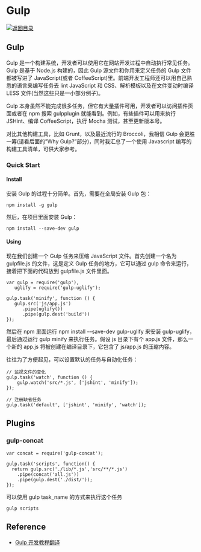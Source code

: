 # Gulp

[![&#x8FD4;&#x56DE;&#x76EE;&#x5F55;](https://i.postimg.cc/50XLzC7C/image.png)](https://github.com/wx-chevalier/Web-Series/)

## Gulp

Gulp 是一个构建系统，开发者可以使用它在网站开发过程中自动执行常见任务。Gulp 是基于 Node.js 构建的，因此 Gulp 源文件和你用来定义任务的 Gulp 文件都被写进了 JavaScript\(或者 CoffeeScript\)里。前端开发工程师还可以用自己熟悉的语言来编写任务去 lint JavaScript 和 CSS、解析模板以及在文件变动时编译 LESS 文件\(当然这些只是一小部分例子\)。

Gulp 本身虽然不能完成很多任务，但它有大量插件可用，开发者可以访问插件页面或者在 npm 搜索 gulpplugin 就能看到。例如，有些插件可以用来执行 JSHint、编译 CoffeeScript，执行 Mocha 测试，甚至更新版本号。

对比其他构建工具，比如 Grunt，以及最近流行的 Broccoli，我相信 Gulp 会更胜一筹\(请看后面的”Why Gulp?”部分\)，同时我汇总了一个使用 Javascript 编写的构建工具清单，可供大家参考。

### Quick Start

#### Install

安装 Gulp 的过程十分简单。首先，需要在全局安装 Gulp 包：

```text
npm install -g gulp
```

然后，在项目里面安装 Gulp：

```text
npm install --save-dev gulp
```

#### Using

现在我们创建一个 Gulp 任务来压缩 JavaScript 文件。首先创建一个名为 gulpfile.js 的文件，这是定义 Gulp 任务的地方，它可以通过 gulp 命令来运行，接着把下面的代码放到 gulpfile.js 文件里面。

```text
var gulp = require('gulp'),
   uglify = require('gulp-uglify');

gulp.task('minify', function () {
   gulp.src('js/app.js')
      .pipe(uglify())
      .pipe(gulp.dest('build'))
});
```

然后在 npm 里面运行 npm install -–save-dev gulp-uglify 来安装 gulp-uglify，最后通过运行 gulp minify 来执行任务。假设 js 目录下有个 app.js 文件，那么一个新的 app.js 将被创建在编译目录下，它包含了 js/app.js 的压缩内容。

往往为了方便起见，可以设置默认的任务与自动化任务：

```text
// 监视文件的变化
gulp.task('watch', function () {
    gulp.watch('src/*.js', ['jshint', 'minify']);
});

// 注册缺省任务
gulp.task('default', ['jshint', 'minify', 'watch']);
```

## Plugins

### gulp-concat

```text
var concat = require('gulp-concat');

gulp.task('scripts', function() {
  return gulp.src('./lib/*.js','src/**/*.js')
    .pipe(concat('all.js'))
    .pipe(gulp.dest('./dist/'));
});
```

可以使用 gulp task\_name 的方式来执行这个任务

```text
gulp scripts
```

## Reference

* [Gulp 开发教程翻译](http://www.w3ctech.com/topic/134)

